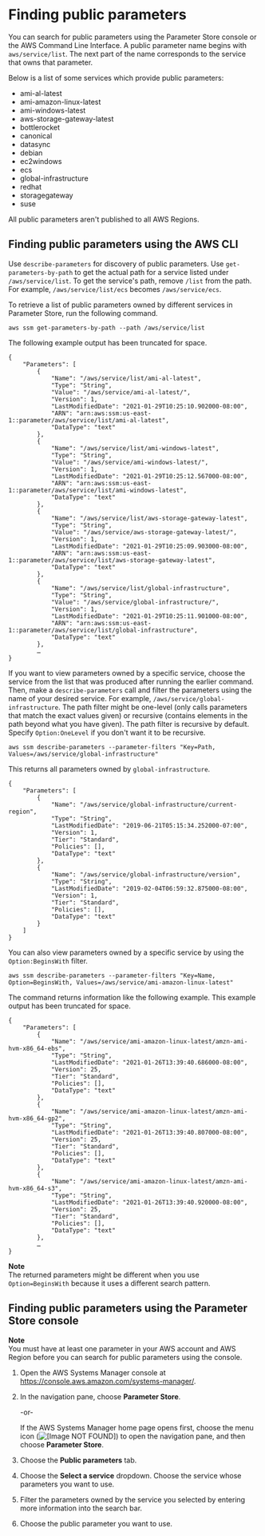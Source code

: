 # Finding public parameters<a name="parameter-store-finding-public-parameters"></a>

You can search for public parameters using the Parameter Store console or the AWS Command Line Interface\. A public parameter name begins with `aws/service/list`\. The next part of the name corresponds to the service that owns that parameter\. 

Below is a list of some services which provide public parameters:
+ ami\-al\-latest 
+ ami\-amazon\-linux\-latest
+ ami\-windows\-latest
+ aws\-storage\-gateway\-latest
+ bottlerocket
+ canonical
+ datasync
+ debian
+ ec2windows
+ ecs
+ global\-infrastructure
+ redhat
+ storagegateway
+ suse

All public parameters aren't published to all AWS Regions\.

## Finding public parameters using the AWS CLI<a name="paramstore-discover-public-cli"></a>

Use `describe-parameters` for discovery of public parameters\. Use `get-parameters-by-path` to get the actual path for a service listed under `/aws/service/list`\. To get the service's path, remove `/list` from the path\. For example, `/aws/service/list/ecs` becomes `/aws/service/ecs`\.

To retrieve a list of public parameters owned by different services in Parameter Store, run the following command\.

```
aws ssm get-parameters-by-path --path /aws/service/list
```

The following example output has been truncated for space\.

```
{
    "Parameters": [
        {
            "Name": "/aws/service/list/ami-al-latest",
            "Type": "String",
            "Value": "/aws/service/ami-al-latest/",
            "Version": 1,
            "LastModifiedDate": "2021-01-29T10:25:10.902000-08:00",
            "ARN": "arn:aws:ssm:us-east-1::parameter/aws/service/list/ami-al-latest",
            "DataType": "text"
        },
        {
            "Name": "/aws/service/list/ami-windows-latest",
            "Type": "String",
            "Value": "/aws/service/ami-windows-latest/",
            "Version": 1,
            "LastModifiedDate": "2021-01-29T10:25:12.567000-08:00",
            "ARN": "arn:aws:ssm:us-east-1::parameter/aws/service/list/ami-windows-latest",
            "DataType": "text"
        },
        {
            "Name": "/aws/service/list/aws-storage-gateway-latest",
            "Type": "String",
            "Value": "/aws/service/aws-storage-gateway-latest/",
            "Version": 1,
            "LastModifiedDate": "2021-01-29T10:25:09.903000-08:00",
            "ARN": "arn:aws:ssm:us-east-1::parameter/aws/service/list/aws-storage-gateway-latest",
            "DataType": "text"
        },
        {
            "Name": "/aws/service/list/global-infrastructure",
            "Type": "String",
            "Value": "/aws/service/global-infrastructure/",
            "Version": 1,
            "LastModifiedDate": "2021-01-29T10:25:11.901000-08:00",
            "ARN": "arn:aws:ssm:us-east-1::parameter/aws/service/list/global-infrastructure",
            "DataType": "text"
        },
        …
}
```

If you want to view parameters owned by a specific service, choose the service from the list that was produced after running the earlier command\. Then, make a `describe-parameters` call and filter the parameters using the name of your desired service\. For example, `/aws/service/global-infrastructure`\. The path filter might be one\-level \(only calls parameters that match the exact values given\) or recursive \(contains elements in the path beyond what you have given\)\. The path filter is recursive by default\. Specify `Option:OneLevel` if you don't want it to be recursive\.

```
aws ssm describe-parameters --parameter-filters "Key=Path, Values=/aws/service/global-infrastructure"
```

 This returns all parameters owned by `global-infrastructure`\. 

```
{
    "Parameters": [
        {
            "Name": "/aws/service/global-infrastructure/current-region",
            "Type": "String",
            "LastModifiedDate": "2019-06-21T05:15:34.252000-07:00",
            "Version": 1,
            "Tier": "Standard",
            "Policies": [],
            "DataType": "text"
        },
        {
            "Name": "/aws/service/global-infrastructure/version",
            "Type": "String",
            "LastModifiedDate": "2019-02-04T06:59:32.875000-08:00",
            "Version": 1,
            "Tier": "Standard",
            "Policies": [],
            "DataType": "text"
        }
    ]
}
```

You can also view parameters owned by a specific service by using the `Option:BeginsWith` filter\.

```
aws ssm describe-parameters --parameter-filters "Key=Name, Option=BeginsWith, Values=/aws/service/ami-amazon-linux-latest"
```

The command returns information like the following example\. This example output has been truncated for space\.

```
{
    "Parameters": [
        {
            "Name": "/aws/service/ami-amazon-linux-latest/amzn-ami-hvm-x86_64-ebs",
            "Type": "String",
            "LastModifiedDate": "2021-01-26T13:39:40.686000-08:00",
            "Version": 25,
            "Tier": "Standard",
            "Policies": [],
            "DataType": "text"
        },
        {
            "Name": "/aws/service/ami-amazon-linux-latest/amzn-ami-hvm-x86_64-gp2",
            "Type": "String",
            "LastModifiedDate": "2021-01-26T13:39:40.807000-08:00",
            "Version": 25,
            "Tier": "Standard",
            "Policies": [],
            "DataType": "text"
        },
        {
            "Name": "/aws/service/ami-amazon-linux-latest/amzn-ami-hvm-x86_64-s3",
            "Type": "String",
            "LastModifiedDate": "2021-01-26T13:39:40.920000-08:00",
            "Version": 25,
            "Tier": "Standard",
            "Policies": [],
            "DataType": "text"
        },
        …
}
```

**Note**  
The returned parameters might be different when you use `Option=BeginsWith` because it uses a different search pattern\.

## Finding public parameters using the Parameter Store console<a name="paramstore-discover-public-console"></a>

**Note**  
You must have at least one parameter in your AWS account and AWS Region before you can search for public parameters using the console\.

1. Open the AWS Systems Manager console at [https://console\.aws\.amazon\.com/systems\-manager/](https://console.aws.amazon.com/systems-manager/)\.

1. In the navigation pane, choose **Parameter Store**\.

   \-or\-

   If the AWS Systems Manager home page opens first, choose the menu icon \(![\[Image NOT FOUND\]](http://docs.aws.amazon.com/systems-manager/latest/userguide/images/menu-icon-small.png)\) to open the navigation pane, and then choose **Parameter Store**\.

1. Choose the **Public parameters** tab\.

1. Choose the **Select a service** dropdown\. Choose the service whose parameters you want to use\.

1. Filter the parameters owned by the service you selected by entering more information into the search bar\.

1. Choose the public parameter you want to use\. 